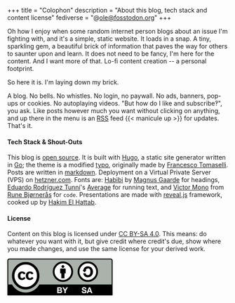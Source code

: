 +++
title = "Colophon"
description = "About this blog, tech stack and content license"
fediverse = "@ole@fosstodon.org"
+++

Oh how I enjoy when some random internet person blogs about an issue I'm fighting with, and it's a simple, static website. It loads in a snap. A tiny, sparkling gem, a beautiful brick of information that paves the way for others to saunter upon and learn. It does not need to be fancy, I'm here for the content. And I want more of that. Lo-fi content creation -- a personal footprint.

So here it is. I'm laying down my brick.

A blog. No bells. No whistles. No login, no paywall. No ads, banners, pop-ups or cookies. No autoplaying videos. "But how do I like and subscribe‽", you ask. Like posts however much you want without clicking on anything, and up there in the menu is an [RSS](https://rss.com/blog/how-do-rss-feeds-work/) feed {{< manicule up >}} for updates. That's it.


#### Tech Stack & Shout-Outs

This blog is [open source](https://github.com/OleMussmann/ole.mn). It is built with [Hugo](https://gohugo.io/), a static site generator written in [Go](https://go.dev/); the theme is a modified [typo](https://github.com/tomfran/typo), originally made by [Francesco Tomaselli](https://tomfran.github.io/). Posts are written in [markdown](https://www.markdownguide.org/getting-started/). Deployment on a Virtual Private Server (VPS) on [hetzner.com](https://hetzner.com). Fonts are: [Habibi](https://fonts.google.com/specimen/Habibi) by [Magnus Gaarde](http://skriftklog.dk/) for headings, [Eduardo Rodríguez Tunni](https://www.tipo.net.ar/)'s [Average](https://fontforge.io/best-pairings/average/) for running text, and [Victor Mono](https://rubjo.github.io/victor-mono/) from [Rune Bjørnerås](https://github.com/rubjo) for `code`. Presentations are made with [reveal.js](https://revealjs.com/) framework, cooked up by [Hakim El Hattab](https://hakim.se).

#### License
Content on this blog is licensed under [CC BY-SA 4.0](https://creativecommons.org/licenses/by-sa/4.0/). This means: do whatever you want with it, but give credit where credit's due, show where you made changes, and use the same license for your derived work.

[!["Creative Commons Attribution-ShareAlike 4.0 International" badge](by-sa.svg)](https://creativecommons.org/licenses/by-sa/4.0/)
